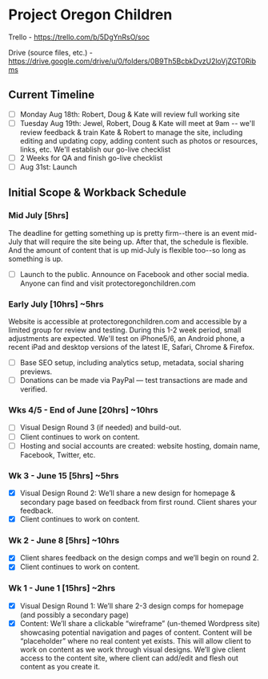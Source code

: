 # Project Oregon Children

Trello - https://trello.com/b/5DgYnRsO/soc

Drive (source files, etc.) - https://drive.google.com/drive/u/0/folders/0B9Th5BcbkDvzU2loVjZGT0Ribms

## Current Timeline

- [ ] Monday Aug 18th: Robert, Doug & Kate will review full working site
- [ ] Tuesday Aug 19th: Jewel, Robert, Doug & Kate will meet at 9am -- we'll review feedback & train Kate & Robert to manage the site, including editing and updating copy, adding content such as photos or resources, links, etc. We'll establish our go-live checklist
- [ ] 2 Weeks for QA and finish go-live checklist
- [ ] Aug 31st: Launch

## Initial Scope & Workback Schedule

### Mid July [5hrs] 
The deadline for getting something up is pretty firm--there is an event mid-July that will require the site being up. After that, the schedule is flexible. And the amount of content that is up mid-July is flexible too--so long as something is up.

- [ ] Launch to the public. Announce on Facebook and other social media. Anyone can find and visit protectoregonchildren.com

### Early July [10hrs] ~5hrs
Website is accessible at protectoregonchildren.com and accessible by a limited group for review and testing. During this 1-2 week period, small adjustments are expected. We'll test on iPhone5/6, an Android phone, a recent iPad and desktop versions of the latest IE, Safari, Chrome & Firefox.
- [ ] Base SEO setup, including analytics setup, metadata, social sharing previews.
- [ ] Donations can be made via PayPal — test transactions are made and verified.

### Wks 4/5 - End of June [20hrs] ~10hrs
- [ ] Visual Design Round 3 (if needed) and build-out.
- [ ] Client continues to work on content.
- [ ] Hosting and social accounts are created: website hosting, domain name, Facebook, Twitter, etc.

### Wk 3 - June 15 [5hrs] ~5hrs
- [x] Visual Design Round 2: We’ll share a new design for homepage & secondary page based on feedback from first round. Client shares your feedback.
- [x] Client continues to work on content.

### Wk 2 - June 8 [5hrs] ~10hrs
- [x] Client shares feedback on the design comps and we’ll begin on round 2.
- [x] Client continues to work on content.

### Wk 1 - June 1 [15hrs] ~2hrs
- [x] Visual Design Round 1: We’ll share 2-3 design comps for homepage (and possibly a secondary page)
- [x] Content: We’ll share a clickable “wireframe” (un-themed Wordpress site) showcasing potential navigation and pages of content. Content will be “placeholder” where no real content yet exists. This will allow client to work on content as we work through visual designs. We’ll give client access to the content site, where client can add/edit and flesh out content as you create it.
